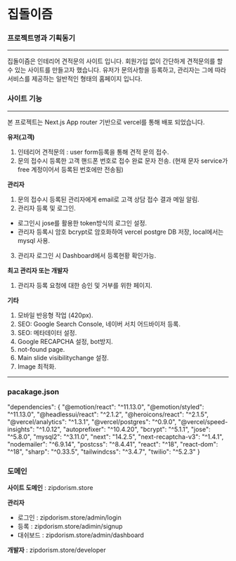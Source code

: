 # 집돌이즘
### 프로젝트명과 기획동기
------------
집돌이즘은 인테리어 견적문의 사이트 입니다.
회원가입 없이 간단하게 견적문의를 할 수 있는 사이트를 만들고자 했습니다.
유저가 문의사항을 등록하고, 관리자는 그에 따라 서비스를 제공하는 일반적인 형태의 홈페이지 입니다.

### 사이트 기능
------------
본 프로젝트는 Next.js App router 기반으로 vercel를 통해 배포 되었습니다.

**유저(고객)**
1. 인테리어 견적문의 : user form등록을 통해 견적 문의 접수.
2. 문의 접수시 등록한 고객 핸드폰 번호로 접수 완료 문자 전송. (현재 문자 service가 free 계정이어서 등록된 번호에만 전송됨)

**관리자**
1. 문의 접수시 등록된 관리자에게 email로 고객 상담 접수 결과 메일 알림.
2. 관리자 등록 및 로그인.
 - 로그인시 jose를 활용한 token방식의 로그인 설정.
 - 관리자 등록시 암호 bcrypt로 암호화하여 vercel postgre DB 저장, local에서는 mysql 사용.
3. 관리자 로그인 시 Dashboard에서 등록현황 확인가능.

 
**최고 관리자 또는 개발자**
1. 관리자 등록 요청에 대한 승인 및 거부를 위한 페이지.

**기타** 
1. 모바일 반응형 작업 (420px).
2. SEO: Google Search Console, 네이버 서치 어드바이저 등록.
3. SEO: 메타데이터 설정.
4. Google RECAPCHA 설정, bot방지.
5. not-found page.
6. Main slide visibilitychange 설정.
7. Image 최적화.


----------
### pacakage.json

 "dependencies": {
    "@emotion/react": "^11.13.0",
    "@emotion/styled": "^11.13.0",
    "@headlessui/react": "^2.1.2",
    "@heroicons/react": "^2.1.5",
    "@vercel/analytics": "^1.3.1",
    "@vercel/postgres": "^0.9.0",
    "@vercel/speed-insights": "^1.0.12",
    "autoprefixer": "^10.4.20",
    "bcrypt": "^5.1.1",
    "jose": "^5.8.0",
    "mysql2": "^3.11.0",
    "next": "14.2.5",
    "next-recaptcha-v3": "^1.4.1",
    "nodemailer": "^6.9.14",
    "postcss": "^8.4.41",
    "react": "^18",
    "react-dom": "^18",
    "sharp": "^0.33.5",
    "tailwindcss": "^3.4.7",
    "twilio": "^5.2.3"
  }

### 도메인
**사이트 도메인** : zipdorism.store

**관리자** 
- 로그인 : zipdorism.store/admin/login
- 등록 : zipdorism.store/adimin/signup
- 대쉬보드 : zipdorism.store/admin/dashboard

**개발자** : zipdorism.store/developer
